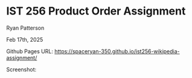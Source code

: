 # IST 256 Product Order Assignment

Ryan Patterson

Feb 17th, 2025

Github Pages URL: https://spaceryan-350.github.io/ist256-wikipedia-assignment/

Screenshot: